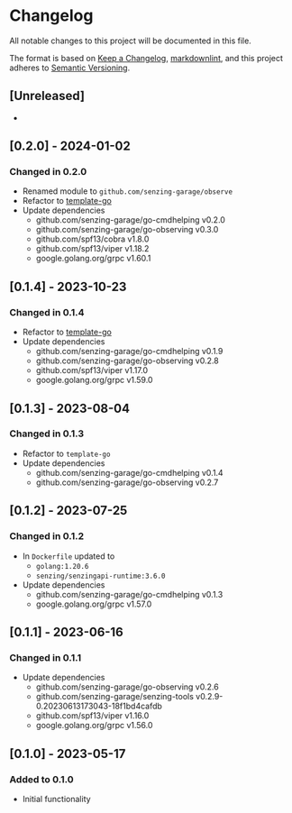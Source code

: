 # Changelog

All notable changes to this project will be documented in this file.

The format is based on [Keep a Changelog](https://keepachangelog.com/en/1.0.0/),
[markdownlint](https://dlaa.me/markdownlint/),
and this project adheres to [Semantic Versioning](https://semver.org/spec/v2.0.0.html).

## [Unreleased]

-

## [0.2.0] - 2024-01-02

### Changed in 0.2.0

- Renamed module to `github.com/senzing-garage/observe`
- Refactor to [template-go](https://github.com/senzing-garage/template-go)
- Update dependencies
  - github.com/senzing-garage/go-cmdhelping v0.2.0
  - github.com/senzing-garage/go-observing v0.3.0
  - github.com/spf13/cobra v1.8.0
  - github.com/spf13/viper v1.18.2
  - google.golang.org/grpc v1.60.1

## [0.1.4] - 2023-10-23

### Changed in  0.1.4

- Refactor to [template-go](https://github.com/senzing-garage/template-go)
- Update dependencies
  - github.com/senzing-garage/go-cmdhelping v0.1.9
  - github.com/senzing-garage/go-observing v0.2.8
  - github.com/spf13/viper v1.17.0
  - google.golang.org/grpc v1.59.0

## [0.1.3] - 2023-08-04

### Changed in  0.1.3

- Refactor to `template-go`
- Update dependencies
  - github.com/senzing-garage/go-cmdhelping v0.1.4
  - github.com/senzing-garage/go-observing v0.2.7

## [0.1.2] - 2023-07-25

### Changed in  0.1.2

- In `Dockerfile` updated to
  - `golang:1.20.6`
  - `senzing/senzingapi-runtime:3.6.0`
- Update dependencies
  - github.com/senzing-garage/go-cmdhelping v0.1.3
  - google.golang.org/grpc v1.57.0

## [0.1.1] - 2023-06-16

### Changed in  0.1.1

- Update dependencies
  - github.com/senzing-garage/go-observing v0.2.6
  - github.com/senzing-garage/senzing-tools v0.2.9-0.20230613173043-18f1bd4cafdb
  - github.com/spf13/viper v1.16.0
  - google.golang.org/grpc v1.56.0

## [0.1.0] - 2023-05-17

### Added to 0.1.0

- Initial functionality
